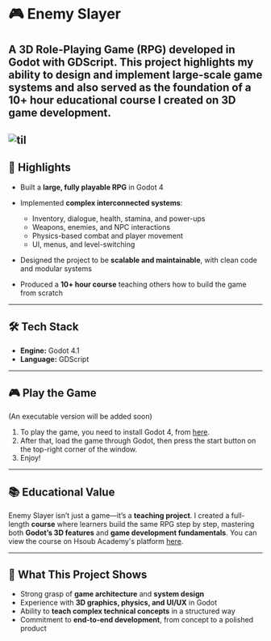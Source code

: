 # 🎮 Enemy Slayer

A **3D Role-Playing Game (RPG)** developed in **Godot** with **GDScript**.
This project highlights my ability to design and implement **large-scale game systems** and also served as the foundation of a **10+ hour educational course** I created on 3D game development.
---
![til](gameplay.gif)
---

## 🚀 Highlights

* Built a **large, fully playable RPG** in Godot 4
* Implemented **complex interconnected systems**:

  * Inventory, dialogue, health, stamina, and power-ups
  * Weapons, enemies, and NPC interactions
  * Physics-based combat and player movement
  * UI, menus, and level-switching
* Designed the project to be **scalable and maintainable**, with clean code and modular systems
* Produced a **10+ hour course** teaching others how to build the game from scratch

---

## 🛠️ Tech Stack

* **Engine:** Godot 4.1
* **Language:** GDScript

---

## 🎮 Play the Game

(An executable version will be added soon)
1. To play the game, you need to install Godot 4, from [here](https://godotengine.org/download/).
2. After that, load the game through Godot, then press the start button on the top-right corner of the window.
3. Enjoy!

---

## 📚 Educational Value

Enemy Slayer isn’t just a game—it’s a **teaching project**.
I created a full-length **course** where learners build the same RPG step by step, mastering both **Godot’s 3D features** and **game development fundamentals**. You can view the course on Hsoub Academy's platform [here](https://academy.hsoub.com/learn/game-development/).

---

## 🌟 What This Project Shows

* Strong grasp of **game architecture** and **system design**
* Experience with **3D graphics, physics, and UI/UX** in Godot
* Ability to **teach complex technical concepts** in a structured way
* Commitment to **end-to-end development**, from concept to a polished product
